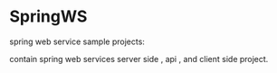 SpringWS
========
spring web service sample projects:

contain spring web services server side , api , and client side project.
